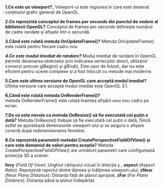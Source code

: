 **1.Ce este un viewport?**_
Viewport-ul este regiunea în care este desenat conținutul grafic generat de OpenGL.

**2.Ce reprezintă conceptul de frames per seconds din punctul de vedere al bibliotecii OpenGL?**
Conceptul de frames per seconds definește numărul de cadre randate și afișate într-o secundă.

**3.Când este rulată metoda OnUpdateFrame()?**
Metoda OnUpdateFrame() este rulată pentru fiecare cadru nou.

**_4.Ce este modul imediat de randare?_**
Modul imediat de randare în OpenGL permite desenarea obiectelor prin indicarea vertecșilor direct, utilizând comenzi precum glBegin() și glEnd(). Este ușor de folosit, dar nu este eficient pentru scene complexe și a fost înlocuit cu metode mai moderne.

**5.Care este ultima versiune de OpenGL care acceptă modul imediat?**
Ultima versiune care acceptă modul imediat este OpenGL 3.1.

**6,Când este rulată metoda OnRenderFrame()?**  
metoda OnRenderFrame() este rulată înaintea afișării unui nou cadru pe ecran.

**7.De ce este nevoie ca metoda OnResize() să fie executată cel puțin o dată?** 
Metoda OnResize() trebuie să fie executată cel puțin o dată, fiincă astfel se ajunstează dimensiunile viewport-ului și se asigura o afișare corectă după redimensionarea ferestrei.

**8.Ce reprezintă parametrii metodei CreatePerspectiveFieldOfView() și care este domeniul de valori pentru aceștia?**
Metoda CreatePerspectiveFieldOfView() are următorii parametri care configurează proiecția 3D a scenei:

**fovy** (_Field Of View_):  Unghiul câmpului vizual în direcția y ,
**aspect** (_Aspect Ratio_): Reprezintă raportul dintre lățimea și înălțimea viewport-ului,
**zNear** (_Near Plane Distance_): Distanța față de planul apropiat,
**zFar** (_Far Plane Distance_): Distanța până la planul îndepărtat.
